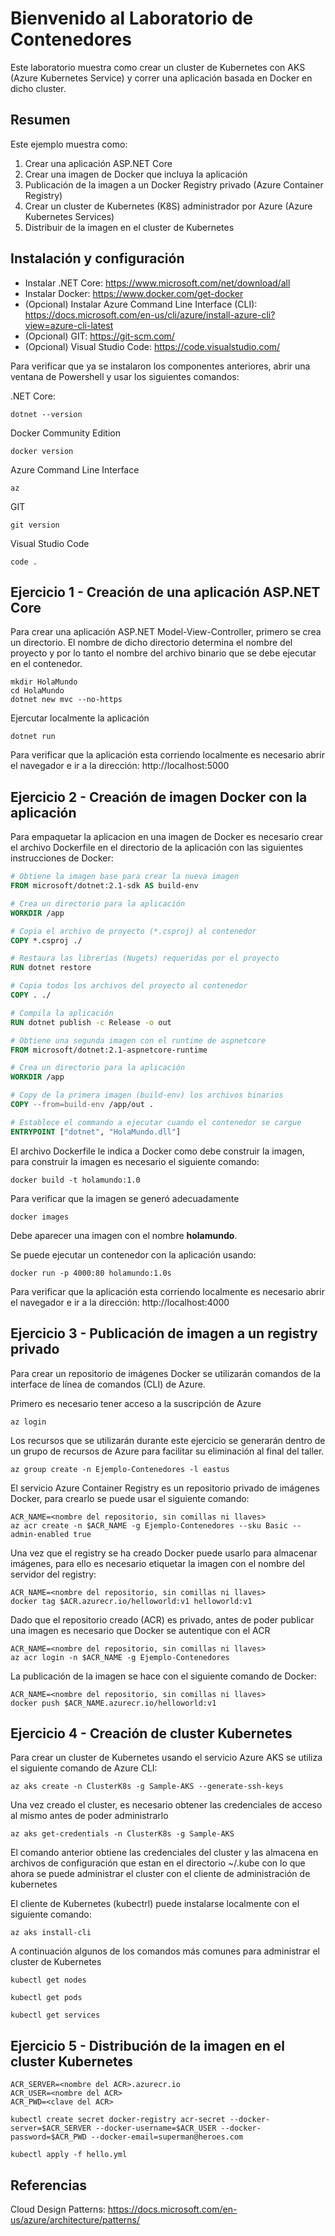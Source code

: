 # Bienvenido al Laboratorio de Contenedores

Este laboratorio muestra como crear un cluster de Kubernetes con AKS (Azure Kubernetes Service) y correr una aplicación basada en Docker en dicho cluster. 
 

## Resumen 

Este ejemplo muestra como:

1. Crear una aplicación ASP.NET Core
2. Crear una imagen de Docker que incluya la aplicación
3. Publicación de la imagen a un Docker Registry privado (Azure Container Registry)
4. Crear un cluster de Kubernetes (K8S) administrador por Azure (Azure Kubernetes Services)
5. Distribuir de la imagen en el cluster de Kubernetes

## Instalación y configuración

* Instalar .NET Core: https://www.microsoft.com/net/download/all
* Instalar Docker: https://www.docker.com/get-docker
* (Opcional) Instalar Azure Command Line Interface (CLI): https://docs.microsoft.com/en-us/cli/azure/install-azure-cli?view=azure-cli-latest
* (Opcional) GIT: https://git-scm.com/
* (Opcional) Visual Studio Code: https://code.visualstudio.com/


Para verificar que ya se instalaron los componentes anteriores, abrir una ventana de Powershell y usar los siguientes comandos:

.NET Core:
```
dotnet --version
```

Docker Community Edition
```
docker version
```

Azure Command Line Interface
```
az
```
 
GIT
```
git version
```

Visual Studio Code
``` 
code .
```


## Ejercicio 1 - Creación de una aplicación ASP.NET Core



Para crear una aplicación ASP.NET Model-View-Controller, primero se crea un directorio. El nombre de dicho directorio determina el nombre del proyecto y por lo tanto el nombre del archivo binario que se debe ejecutar en el contenedor. 

```
mkdir HolaMundo
cd HolaMundo
dotnet new mvc --no-https
```



Ejercutar localmente la aplicación

```
dotnet run
```

Para verificar que la aplicación esta corriendo localmente es necesario abrir el navegador e ir a la dirección: http://localhost:5000

## Ejercicio 2 - Creación de imagen Docker con la aplicación

Para empaquetar la aplicacion en una imagen de Docker es necesario crear el archivo Dockerfile en el directorio de la aplicación con las siguientes instrucciones de Docker:

```Dockerfile
# Obtiene la imagen base para crear la nueva imagen
FROM microsoft/dotnet:2.1-sdk AS build-env

# Crea un directorio para la aplicación
WORKDIR /app

# Copia el archivo de proyecto (*.csproj) al contenedor
COPY *.csproj ./

# Restaura las librerías (Nugets) requeridas por el proyecto
RUN dotnet restore

# Copia todos los archivos del proyecto al contenedor
COPY . ./

# Compila la aplicación
RUN dotnet publish -c Release -o out

# Obtiene una segunda imagen con el runtime de aspnetcore
FROM microsoft/dotnet:2.1-aspnetcore-runtime

# Crea un directorio para la aplicación
WORKDIR /app

# Copy de la primera imagen (build-env) los archivos binarios
COPY --from=build-env /app/out .

# Establece el commando a ejecutar cuando el contenedor se cargue
ENTRYPOINT ["dotnet", "HolaMundo.dll"]
```

El archivo Dockerfile le indica a Docker como debe construir la imagen, para construir la imagen es necesario el siguiente comando:

```
docker build -t holamundo:1.0
```

Para verificar que la imagen se generó adecuadamente 

```
docker images
```

Debe aparecer una imagen con el nombre **holamundo**.

Se puede ejecutar un contenedor con la aplicación usando:

```
docker run -p 4000:80 holamundo:1.0s
```

Para verificar que la aplicación esta corriendo localmente es necesario abrir el navegador e ir a la dirección: http://localhost:4000



## Ejercicio 3 - Publicación de imagen a un registry privado

Para crear un repositorio de imágenes Docker se utilizarán comandos de la interface de línea de comandos (CLI) de Azure.

Primero es necesario tener acceso a la suscripción de Azure

```
az login
```

Los recursos que se utilizarán durante este ejercicio se generarán dentro de un grupo de recursos de Azure para facilitar su eliminación al final del taller.

```
az group create -n Ejemplo-Contenedores -l eastus
```

El servicio Azure Container Registry es un repositorio privado de imágenes Docker, para crearlo se puede usar el siguiente comando:

```
ACR_NAME=<nombre del repositorio, sin comillas ni llaves>
az acr create -n $ACR_NAME -g Ejemplo-Contenedores --sku Basic --admin-enabled true
```

Una vez que el registry se ha creado Docker puede usarlo para almacenar imágenes, para ello es necesario etiquetar la imagen con el nombre del servidor del registry:

```
ACR_NAME=<nombre del repositorio, sin comillas ni llaves>
docker tag $ACR.azurecr.io/helloworld:v1 helloworld:v1 
```

Dado que el repositorio creado (ACR) es privado, antes de poder publicar una imagen es necesario que Docker se autentique con el ACR

```
ACR_NAME=<nombre del repositorio, sin comillas ni llaves>
az acr login -n $ACR_NAME -g Ejemplo-Contenedores
``` 

La publicación de la imagen se hace con el siguiente comando de Docker:

```
ACR_NAME=<nombre del repositorio, sin comillas ni llaves>
docker push $ACR_NAME.azurecr.io/helloworld:v1 
```


## Ejercicio 4 - Creación de cluster Kubernetes

Para crear un cluster de Kubernetes usando el servicio Azure AKS se utiliza el siguiente comando de Azure CLI:

```
az aks create -n ClusterK8s -g Sample-AKS --generate-ssh-keys
```

Una vez creado el cluster, es necesario obtener las credenciales de acceso al mismo antes de poder administrarlo

```
az aks get-credentials -n ClusterK8s -g Sample-AKS
```

El comando anterior obtiene las credenciales del cluster y las almacena en archivos de configuración que estan en el directorio ~/.kube con lo que ahora se puede administrar el cluster con el cliente de administración de kubernetes

El cliente de Kubernetes (kubectrl) puede instalarse localmente con el siguiente comando:

```
az aks install-cli 
```

A continuación algunos de los comandos más comunes para administrar el cluster de Kubernetes

```
kubectl get nodes
```

```
kubectl get pods
```

```
kubectl get services
```


## Ejercicio 5 - Distribución de la imagen en el cluster Kubernetes

```
ACR_SERVER=<nombre del ACR>.azurecr.io
ACR_USER=<nombre del ACR>
ACR_PWD=<clave del ACR>

kubectl create secret docker-registry acr-secret --docker-server=$ACR_SERVER --docker-username=$ACR_USER --docker-password=$ACR_PWD --docker-email=superman@heroes.com

```



```
kubectl apply -f hello.yml 

```

## Referencias

Cloud Design Patterns: https://docs.microsoft.com/en-us/azure/architecture/patterns/



